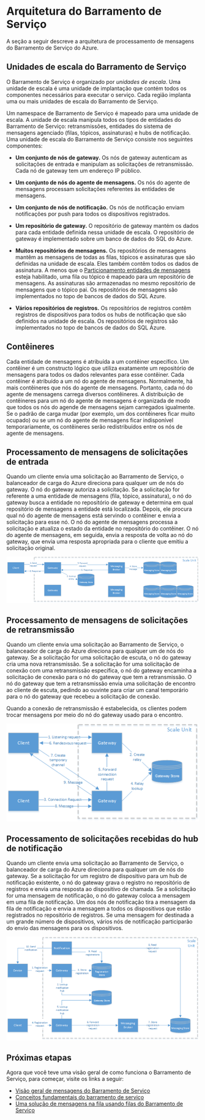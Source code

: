 <properties 
   pageTitle="Arquitetura do Barramento de Serviço"
   description="Descreve a arquitetura de processamento de mensagens do Barramento de Serviço do Azure."
   services="service-bus"
   documentationCenter="na"
   authors="sethmanheim"
   manager="timlt"
   editor="tysonn" />
<tags 
   ms.service="service-bus"
   ms.devlang="na"
   ms.topic="article"
   ms.tgt_pltfrm="na"
   ms.workload="tbd"
   ms.date="07/24/2015"
   ms.author="sethm" />

# Arquitetura do Barramento de Serviço

A seção a seguir descreve a arquitetura de processamento de mensagens do Barramento de Serviço do Azure.

## Unidades de escala do Barramento de Serviço

O Barramento de Serviço é organizado por *unidades de escala*. Uma unidade de escala é uma unidade de implantação que contém todos os componentes necessários para executar o serviço. Cada região implanta uma ou mais unidades de escala do Barramento de Serviço.

Um namespace de Barramento de Serviço é mapeado para uma unidade de escala. A unidade de escala manipula todos os tipos de entidades do Barramento de Serviço: retransmissões, entidades do sistema de mensagens agenciado (filas, tópicos, assinaturas) e hubs de notificação. Uma unidade de escala do Barramento de Serviço consiste nos seguintes componentes:

- **Um conjunto de nós de gateway.** Os nós de gateway autenticam as solicitações de entrada e manipulam as solicitações de retransmissão. Cada nó de gateway tem um endereço IP público.

- **Um conjunto de nós do agente de mensagens.** Os nós do agente de mensagens processam solicitações referentes às entidades de mensagens.

- **Um conjunto de nós de notificação.** Os nós de notificação enviam notificações por push para todos os dispositivos registrados.

- **Um repositório de gateway.** O repositório de gateway mantém os dados para cada entidade definida nessa unidade de escala. O repositório de gateway é implementado sobre um banco de dados do SQL do Azure.

- **Muitos repositórios de mensagens.** Os repositórios de mensagens mantêm as mensagens de todas as filas, tópicos e assinaturas que são definidas na unidade de escala. Eles também contêm todos os dados de assinatura. A menos que o [Particionamento entidades de mensagens](https://msdn.microsoft.com/library/azure/dn520246.aspx) esteja habilitado, uma fila ou tópico é mapeado para um repositório de mensagens. As assinaturas são armazenadas no mesmo repositório de mensagens que o tópico pai. Os repositórios de mensagens são implementados no topo de bancos de dados do SQL Azure.

- **Vários repositórios de registros.** Os repositórios de registros contêm registros de dispositivos para todos os hubs de notificação que são definidos na unidade de escala. Os repositórios de registros são implementados no topo de bancos de dados do SQL Azure.

## Contêineres

Cada entidade de mensagens é atribuída a um contêiner específico. Um contêiner é um constructo lógico que utiliza exatamente um repositório de mensagens para todos os dados relevantes para esse contêiner. Cada contêiner é atribuído a um nó do agente de mensagens. Normalmente, há mais contêineres que nós do agente de mensagens. Portanto, cada nó do agente de mensagens carrega diversos contêineres. A distribuição de contêineres para um nó do agente de mensagens é organizada de modo que todos os nós do agende de mensagens sejam carregados igualmente. Se o padrão de carga mudar (por exemplo, um dos contêineres ficar muito ocupado) ou se um nó do agente de mensagens ficar indisponível temporariamente, os contêineres serão redistribuídos entre os nós de agente de mensagens.

## Processamento de mensagens de solicitações de entrada

Quando um cliente envia uma solicitação ao Barramento de Serviço, o balanceador de carga do Azure direciona para qualquer um de nós do gateway. O nó do gateway autoriza a solicitação. Se a solicitação for referente a uma entidade de mensagens (fila, tópico, assinatura), o nó do gateway busca a entidade no repositório de gateway e determina em qual repositório de mensagens a entidade está localizada. Depois, ele procura qual nó do agente de mensagens está servindo o contêiner e envia a solicitação para esse nó. O nó do agente de mensagens processa a solicitação e atualiza o estado da entidade no repositório do contêiner. O nó do agente de mensagens, em seguida, envia a resposta de volta ao nó do gateway, que envia uma resposta apropriada para o cliente que emitiu a solicitação original.

![Processamento de mensagens de solicitações de entrada](./media/service-bus-architecture/IC690644.png)

## Processamento de mensagens de solicitações de retransmissão

Quando um cliente envia uma solicitação ao Barramento de Serviço, o balanceador de carga do Azure direciona para qualquer um de nós do gateway. Se a solicitação for uma solicitação de escuta, o nó do gateway cria uma nova retransmissão. Se a solicitação for uma solicitação de conexão com uma retransmissão específica, o nó do gateway encaminha a solicitação de conexão para o nó do gateway que tem a retransmissão. O nó do gateway que tem a retransmissão envia uma solicitação de encontro ao cliente de escuta, pedindo ao ouvinte para criar um canal temporário para o nó do gateway que recebeu a solicitação de conexão.

Quando a conexão de retransmissão é estabelecida, os clientes podem trocar mensagens por meio do nó do gateway usado para o encontro.

![Processamento de mensagens de solicitações de retransmissão](./media/service-bus-architecture/IC690645.png)

## Processamento de solicitações recebidas do hub de notificação

Quando um cliente envia uma solicitação ao Barramento de Serviço, o balanceador de carga do Azure direciona para qualquer um de nós do gateway. Se a solicitação for um registro de dispositivo para um hub de notificação existente, o nó do gateway grava o registro no repositório de registros e envia uma resposta ao dispositivo de chamada. Se a solicitação for uma mensagem de notificação, o nó do gateway coloca a mensagem em uma fila de notificação. Um dos nós de notificação tira a mensagem da fila de notificação e envia a mensagem a todos os dispositivos que estão registrados no repositório de registros. Se uma mensagem for destinada a um grande número de dispositivos, vários nós de notificação participarão do envio das mensagens para os dispositivos.

![Processamento de solicitações recebidas do hub de notificação](./media/service-bus-architecture/IC690646.png)

## Próximas etapas

Agora que você teve uma visão geral de como funciona o Barramento de Serviço, para começar, visite os links a seguir:

- [Visão geral de mensagens do Barramento de Serviço](service-bus-messaging-overview.md)
- [Conceitos fundamentais do barramento de serviço](service-bus-fundamentals-hybrid-solutions.md)
- [Uma solução de mensagens na fila usando filas do Barramento de Serviço](service-bus-dotnet-multi-tier-app-using-service-bus-queues.md)

<!---HONumber=August15_HO6-->